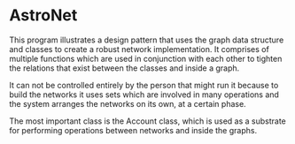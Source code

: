 # AstroNet



This program illustrates a design pattern that uses the graph data structure and classes to create a robust network implementation.
It comprises of multiple functions which are used in conjunction with each other to tighten the relations that exist between
the classes and inside a graph.

It can not be controlled entirely by the person that might run it because to build the networks it uses sets which are involved in many operations
and the system arranges the networks on its own, at a certain phase.

The most important class is the Account class, which is used as a substrate for performing operations between networks and inside the graphs.













